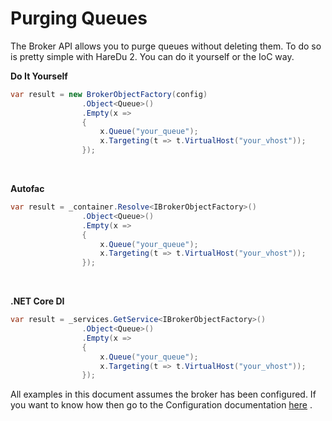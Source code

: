 # Purging Queues

The Broker API allows you to purge queues without deleting them. To do so is pretty simple with HareDu 2. You can do it yourself or the IoC way.

**Do It Yourself**

```csharp
var result = new BrokerObjectFactory(config)
                .Object<Queue>()
                .Empty(x =>
                {
                    x.Queue("your_queue");
                    x.Targeting(t => t.VirtualHost("your_vhost"));
                });
```
<br>


**Autofac**

```csharp
var result = _container.Resolve<IBrokerObjectFactory>()
                .Object<Queue>()
                .Empty(x =>
                {
                    x.Queue("your_queue");
                    x.Targeting(t => t.VirtualHost("your_vhost"));
                });
```
<br>

**.NET Core DI**

```csharp
var result = _services.GetService<IBrokerObjectFactory>()
                .Object<Queue>()
                .Empty(x =>
                {
                    x.Queue("your_queue");
                    x.Targeting(t => t.VirtualHost("your_vhost"));
                });
```

All examples in this document assumes the broker has been configured. If you want to know how then go to the Configuration documentation [here](https://github.com/ahives/HareDu2/blob/master/docs/configuration.md) .

